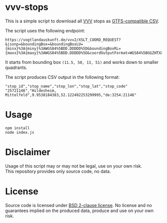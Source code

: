 # vvv-stops

This is a simple script to download all [VVV](https://vogtlandauskunft.de) stops as [GTFS-compatible CSV](https://developers.google.com/transit/gtfs/reference/stops-file).

The script uses the following endpoint:

```
https://vogtlandauskunft.de/vvv2/XSLT_COORD_REQUEST?&jsonp=&boundingBox=&boundingBoxLU={minx}%3A{miny}%3AWGS84%5BDD.DDDDD%5D&boundingBoxRL={maxx}%3A{maxy}%3AWGS84%5BDD.DDDDD%5D&coordOutputFormat=WGS84%5BGGZHTXX%5D&type_1=STOP&outputFormat=json&inclFilter=1
```

It starts from bounding box `(11.5, 50, 13, 51)` and works down to smaller quadrants.

The script produces CSV output in the following format:

```
"stop_id","stop_name","stop_lon","stop_lat","stop_code"
"25721146","Hildesheim, Mittelfeld",9.9538184383,52.122492253299995,"de:3254:21146"
```

# Usage

```
npm install
node index.js
```

# Disclaimer

Usage of this script may or may not be legal, use on your own risk.  
This repository provides only source code, no data.

# License

Source code is licensed under [BSD 2-clause license](LICENSE). No license and no guarantees implied on the produced data, produce and use on your own risk.